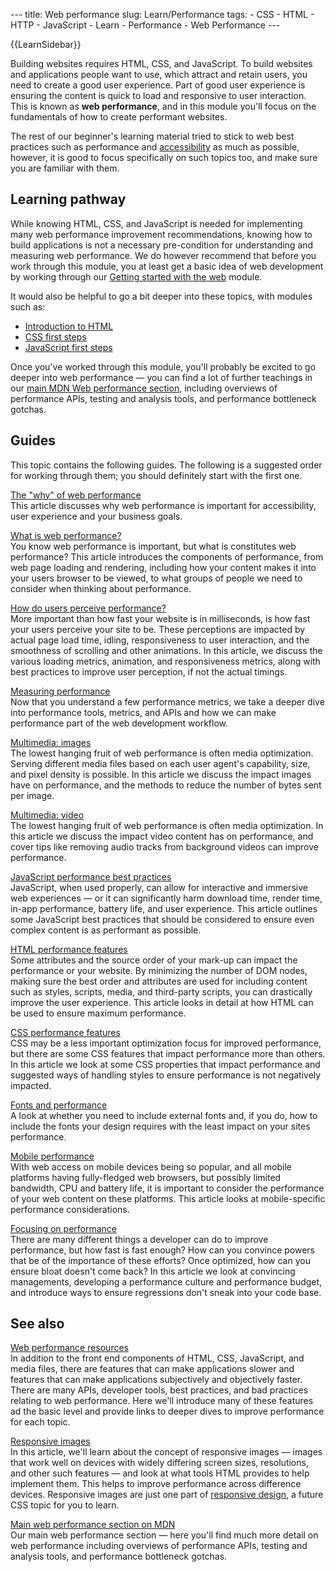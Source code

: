 --- title: Web performance slug: Learn/Performance tags: - CSS - HTML - HTTP - JavaScript - Learn - Performance - Web Performance ---

{{LearnSidebar}}

Building websites requires HTML, CSS, and JavaScript. To build websites and applications people want to use, which attract and retain users, you need to create a good user experience. Part of good user experience is ensuring the content is quick to load and responsive to user interaction. This is known as **web performance**, and in this module you'll focus on the fundamentals of how to create performant websites.

The rest of our beginner's learning material tried to stick to web best practices such as performance and [accessibility](/en-US/docs/Learn/Accessibility) as much as possible, however, it is good to focus specifically on such topics too, and make sure you are familiar with them.

## Learning pathway

While knowing HTML, CSS, and JavaScript is needed for implementing many web performance improvement recommendations, knowing how to build applications is not a necessary pre-condition for understanding and measuring web performance. We do however recommend that before you work through this module, you at least get a basic idea of web development by working through our [Getting started with the web](/en-US/docs/Learn/Getting_started_with_the_web) module.

It would also be helpful to go a bit deeper into these topics, with modules such as:

- [Introduction to HTML](/en-US/docs/Learn/HTML/Introduction_to_HTML)
- [CSS first steps](/en-US/docs/Learn/CSS/First_steps)
- [JavaScript first steps](/en-US/docs/Learn/JavaScript/First_steps)

Once you've worked through this module, you'll probably be excited to go deeper into web performance — you can find a lot of further teachings in our [main MDN Web performance section](/en-US/docs/Web/Performance), including overviews of performance APIs, testing and analysis tools, and performance bottleneck gotchas.

## Guides

This topic contains the following guides. The following is a suggested order for working through them; you should definitely start with the first one.

[The "why" of web performance](/en-US/docs/Learn/Performance/why_web_performance)  
This article discusses why web performance is important for accessibility, user experience and your business goals.

[What is web performance?](/en-US/docs/Learn/Performance/What_is_web_performance)  
You know web performance is important, but what is constitutes web performance? This article introduces the components of performance, from web page loading and rendering, including how your content makes it into your users browser to be viewed, to what groups of people we need to consider when thinking about performance.

[How do users perceive performance?](/en-US/docs/Learn/Performance/Perceived_performance)  
More important than how fast your website is in milliseconds, is how fast your users perceive your site to be. These perceptions are impacted by actual page load time, idling, responsiveness to user interaction, and the smoothness of scrolling and other animations. In this article, we discuss the various loading metrics, animation, and responsiveness metrics, along with best practices to improve user perception, if not the actual timings.

[Measuring performance](/en-US/docs/Learn/Performance/Measuring_performance)  
Now that you understand a few performance metrics, we take a deeper dive into performance tools, metrics, and APIs and how we can make performance part of the web development workflow.

[Multimedia: images](/en-US/docs/Learn/Performance/Multimedia)  
The lowest hanging fruit of web performance is often media optimization. Serving different media files based on each user agent's capability, size, and pixel density is possible. In this article we discuss the impact images have on performance, and the methods to reduce the number of bytes sent per image.

[Multimedia: video](/en-US/docs/Learn/Performance/video)  
The lowest hanging fruit of web performance is often media optimization. In this article we discuss the impact video content has on performance, and cover tips like removing audio tracks from background videos can improve performance.

[JavaScript performance best practices](/en-US/docs/Learn/Performance/JavaScript)  
JavaScript, when used properly, can allow for interactive and immersive web experiences — or it can significantly harm download time, render time, in-app performance, battery life, and user experience. This article outlines some JavaScript best practices that should be considered to ensure even complex content is as performant as possible.

[HTML performance features](/en-US/docs/Learn/Performance/HTML)  
Some attributes and the source order of your mark-up can impact the performance or your website. By minimizing the number of DOM nodes, making sure the best order and attributes are used for including content such as styles, scripts, media, and third-party scripts, you can drastically improve the user experience. This article looks in detail at how HTML can be used to ensure maximum performance.

[CSS performance features](/en-US/docs/Learn/Performance/CSS)  
CSS may be a less important optimization focus for improved performance, but there are some CSS features that impact performance more than others. In this article we look at some CSS properties that impact performance and suggested ways of handling styles to ensure performance is not negatively impacted.

[Fonts and performance](/en-US/docs/Learn/Performance/Fonts)  
A look at whether you need to include external fonts and, if you do, how to include the fonts your design requires with the least impact on your sites performance.

[Mobile performance](/en-US/docs/Learn/Performance/Mobile)  
With web access on mobile devices being so popular, and all mobile platforms having fully-fledged web browsers, but possibly limited bandwidth, CPU and battery life, it is important to consider the performance of your web content on these platforms. This article looks at mobile-specific performance considerations.

[Focusing on performance](/en-US/docs/Learn/Performance/business_case_for_performance)  
There are many different things a developer can do to improve performance, but how fast is fast enough? How can you convince powers that be of the importance of these efforts? Once optimized, how can you ensure bloat doesn't come back? In this article we look at convincing managements, developing a performance culture and performance budget, and introduce ways to ensure regressions don't sneak into your code base.

## See also

[Web performance resources](/en-US/docs/Learn/Performance/Web_Performance_Basics)  
In addition to the front end components of HTML, CSS, JavaScript, and media files, there are features that can make applications slower and features that can make applications subjectively and objectively faster. There are many APIs, developer tools, best practices, and bad practices relating to web performance. Here we'll introduce many of these features ad the basic level and provide links to deeper dives to improve performance for each topic.

[Responsive images](/en-US/docs/Learn/HTML/Multimedia_and_embedding/Responsive_images)  
In this article, we'll learn about the concept of responsive images — images that work well on devices with widely differing screen sizes, resolutions, and other such features — and look at what tools HTML provides to help implement them. This helps to improve performance across difference devices. Responsive images are just one part of [responsive design](/en-US/docs/Learn/CSS/CSS_layout/Responsive_Design), a future CSS topic for you to learn.

[Main web performance section on MDN](/en-US/docs/Web/Performance)  
Our main web performance section — here you'll find much more detail on web performance including overviews of performance APIs, testing and analysis tools, and performance bottleneck gotchas.
